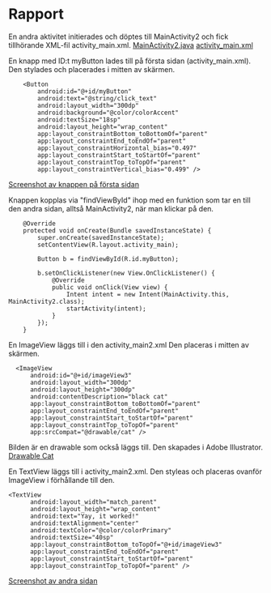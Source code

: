 
# Rapport

En andra aktivitet initierades och döptes till MainActivity2 och fick tillhörande XML-fil activity_main.xml.
[MainActivity2.java](app/src/main/java/com/example/screens/MainActivity2.java)
[activity_main.xml](app/src/main/res/layout/activity_main2.xml)

En knapp med ID:t myButton lades till på första sidan (activity_main.xml).
Den stylades och placerades i mitten av skärmen.
```
    <Button
        android:id="@+id/myButton"
        android:text="@string/click_text"
        android:layout_width="300dp"
        android:background="@color/colorAccent"
        android:textSize="18sp"
        android:layout_height="wrap_content"
        app:layout_constraintBottom_toBottomOf="parent"
        app:layout_constraintEnd_toEndOf="parent"
        app:layout_constraintHorizontal_bias="0.497"
        app:layout_constraintStart_toStartOf="parent"
        app:layout_constraintTop_toTopOf="parent"
        app:layout_constraintVertical_bias="0.499" />
```
[Screenshot av knappen på första sidan](Screenshots/screenshotbutton.png)

Knappen kopplas via "findViewById" ihop med en funktion som tar en till den andra sidan, alltså MainActivity2, när man klickar på den.
```
    @Override
    protected void onCreate(Bundle savedInstanceState) {
        super.onCreate(savedInstanceState);
        setContentView(R.layout.activity_main);

        Button b = findViewById(R.id.myButton);

        b.setOnClickListener(new View.OnClickListener() {
            @Override
            public void onClick(View view) {
                Intent intent = new Intent(MainActivity.this, MainActivity2.class);
                startActivity(intent);
            }
        });
    }
```
En ImageView läggs till i den activity_main2.xml
Den placeras i mitten av skärmen.
```
  <ImageView
      android:id="@+id/imageView3"
      android:layout_width="300dp"
      android:layout_height="300dp"
      android:contentDescription="black cat"
      app:layout_constraintBottom_toBottomOf="parent"
      app:layout_constraintEnd_toEndOf="parent"
      app:layout_constraintStart_toStartOf="parent"
      app:layout_constraintTop_toTopOf="parent"
      app:srcCompat="@drawable/cat" />
```
Bilden är en drawable som också läggs till. Den skapades i Adobe Illustrator.
[Drawable Cat](app/src/main/res/drawable/cat.png)

En TextView läggs till i activity_main2.xml.
Den styleas och placeras ovanför ImageView i förhållande till den.
```
<TextView
      android:layout_width="match_parent"
      android:layout_height="wrap_content"
      android:text="Yay, it worked!"
      android:textAlignment="center"
      android:textColor="@color/colorPrimary"
      android:textSize="40sp"
      app:layout_constraintBottom_toTopOf="@+id/imageView3"
      app:layout_constraintEnd_toEndOf="parent"
      app:layout_constraintStart_toStartOf="parent"
      app:layout_constraintTop_toTopOf="parent" />
```
[Screenshot av andra sidan](Screenshots/screenshotcat.png)


